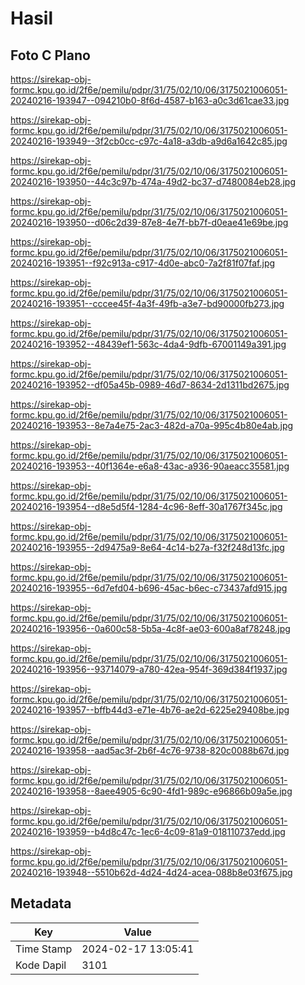 # Hasil

## Foto C Plano

https://sirekap-obj-formc.kpu.go.id/2f6e/pemilu/pdpr/31/75/02/10/06/3175021006051-20240216-193947--094210b0-8f6d-4587-b163-a0c3d61cae33.jpg

https://sirekap-obj-formc.kpu.go.id/2f6e/pemilu/pdpr/31/75/02/10/06/3175021006051-20240216-193949--3f2cb0cc-c97c-4a18-a3db-a9d6a1642c85.jpg

https://sirekap-obj-formc.kpu.go.id/2f6e/pemilu/pdpr/31/75/02/10/06/3175021006051-20240216-193950--44c3c97b-474a-49d2-bc37-d7480084eb28.jpg

https://sirekap-obj-formc.kpu.go.id/2f6e/pemilu/pdpr/31/75/02/10/06/3175021006051-20240216-193950--d06c2d39-87e8-4e7f-bb7f-d0eae41e69be.jpg

https://sirekap-obj-formc.kpu.go.id/2f6e/pemilu/pdpr/31/75/02/10/06/3175021006051-20240216-193951--f92c913a-c917-4d0e-abc0-7a2f81f07faf.jpg

https://sirekap-obj-formc.kpu.go.id/2f6e/pemilu/pdpr/31/75/02/10/06/3175021006051-20240216-193951--cccee45f-4a3f-49fb-a3e7-bd90000fb273.jpg

https://sirekap-obj-formc.kpu.go.id/2f6e/pemilu/pdpr/31/75/02/10/06/3175021006051-20240216-193952--48439ef1-563c-4da4-9dfb-67001149a391.jpg

https://sirekap-obj-formc.kpu.go.id/2f6e/pemilu/pdpr/31/75/02/10/06/3175021006051-20240216-193952--df05a45b-0989-46d7-8634-2d1311bd2675.jpg

https://sirekap-obj-formc.kpu.go.id/2f6e/pemilu/pdpr/31/75/02/10/06/3175021006051-20240216-193953--8e7a4e75-2ac3-482d-a70a-995c4b80e4ab.jpg

https://sirekap-obj-formc.kpu.go.id/2f6e/pemilu/pdpr/31/75/02/10/06/3175021006051-20240216-193953--40f1364e-e6a8-43ac-a936-90aeacc35581.jpg

https://sirekap-obj-formc.kpu.go.id/2f6e/pemilu/pdpr/31/75/02/10/06/3175021006051-20240216-193954--d8e5d5f4-1284-4c96-8eff-30a1767f345c.jpg

https://sirekap-obj-formc.kpu.go.id/2f6e/pemilu/pdpr/31/75/02/10/06/3175021006051-20240216-193955--2d9475a9-8e64-4c14-b27a-f32f248d13fc.jpg

https://sirekap-obj-formc.kpu.go.id/2f6e/pemilu/pdpr/31/75/02/10/06/3175021006051-20240216-193955--6d7efd04-b696-45ac-b6ec-c73437afd915.jpg

https://sirekap-obj-formc.kpu.go.id/2f6e/pemilu/pdpr/31/75/02/10/06/3175021006051-20240216-193956--0a600c58-5b5a-4c8f-ae03-600a8af78248.jpg

https://sirekap-obj-formc.kpu.go.id/2f6e/pemilu/pdpr/31/75/02/10/06/3175021006051-20240216-193956--93714079-a780-42ea-954f-369d384f1937.jpg

https://sirekap-obj-formc.kpu.go.id/2f6e/pemilu/pdpr/31/75/02/10/06/3175021006051-20240216-193957--bffb44d3-e71e-4b76-ae2d-6225e29408be.jpg

https://sirekap-obj-formc.kpu.go.id/2f6e/pemilu/pdpr/31/75/02/10/06/3175021006051-20240216-193958--aad5ac3f-2b6f-4c76-9738-820c0088b67d.jpg

https://sirekap-obj-formc.kpu.go.id/2f6e/pemilu/pdpr/31/75/02/10/06/3175021006051-20240216-193958--8aee4905-6c90-4fd1-989c-e96866b09a5e.jpg

https://sirekap-obj-formc.kpu.go.id/2f6e/pemilu/pdpr/31/75/02/10/06/3175021006051-20240216-193959--b4d8c47c-1ec6-4c09-81a9-018110737edd.jpg

https://sirekap-obj-formc.kpu.go.id/2f6e/pemilu/pdpr/31/75/02/10/06/3175021006051-20240216-193948--5510b62d-4d24-4d24-acea-088b8e03f675.jpg


## Metadata

| Key        | Value               |
| ---------- | ------------------- |
| Time Stamp | 2024-02-17 13:05:41 |
| Kode Dapil | 3101                |



